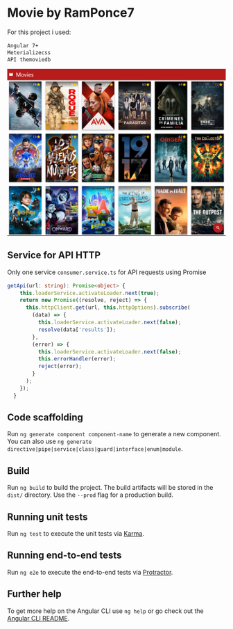 # Movie by RamPonce7

For this project i used: 

```
Angular 7+
Meterializecss
API themoviedb
```


![alt text](https://github.com/RamPonce7/Angular/blob/master/imgs_projects/movies_home.PNG)


## Service for API HTTP

Only one service `consumer.service.ts` for API requests using Promise 

```typescript
getApi(url: string): Promise<object> {
    this.loaderService.activateLoader.next(true);
    return new Promise((resolve, reject) => {
      this.httpClient.get(url, this.httpOptions).subscribe(
        (data) => {
          this.loaderService.activateLoader.next(false);
          resolve(data['results']);
        },
        (error) => {
          this.loaderService.activateLoader.next(false);
          this.errorHandler(error);
          reject(error);
        }
      );
    });
  }

```

## Code scaffolding

Run `ng generate component component-name` to generate a new component. You can also use `ng generate directive|pipe|service|class|guard|interface|enum|module`.

## Build

Run `ng build` to build the project. The build artifacts will be stored in the `dist/` directory. Use the `--prod` flag for a production build.

## Running unit tests

Run `ng test` to execute the unit tests via [Karma](https://karma-runner.github.io).

## Running end-to-end tests

Run `ng e2e` to execute the end-to-end tests via [Protractor](http://www.protractortest.org/).

## Further help

To get more help on the Angular CLI use `ng help` or go check out the [Angular CLI README](https://github.com/angular/angular-cli/blob/master/README.md).
